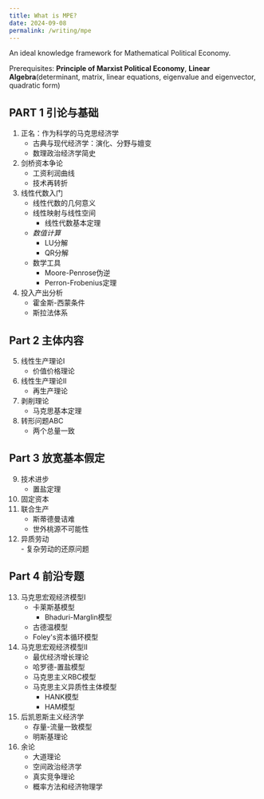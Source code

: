 ```yaml
---
title: What is MPE?
date: 2024-09-08
permalink: /writing/mpe
---
```


An ideal knowledge framework for Mathematical Political Economy.

Prerequisites: **Principle of Marxist Political Economy**, **Linear Algebra**(determinant, matrix, linear equations, eigenvalue and eigenvector, quadratic form)  

## PART 1 引论与基础  

1. 正名：作为科学的马克思经济学
	- 古典与现代经济学：演化、分野与嬗变
	- 数理政治经济学简史
2. 剑桥资本争论
	- 工资利润曲线
	- 技术再转折
3. 线性代数入门
	- 线性代数的几何意义
	- 线性映射与线性空间
		- 线性代数基本定理
	- _数值计算_
		- LU分解
		- QR分解
	- 数学工具
		- Moore-Penrose伪逆
		- Perron-Frobenius定理
4. 投入产出分析
	- 霍金斯-西蒙条件
	- 斯拉法体系  

## Part 2 主体内容  

5. 线性生产理论I
	- 价值价格理论
6. 线性生产理论II
	- 再生产理论
7. 剥削理论
	- 马克思基本定理
8. 转形问题ABC
	- 两个总量一致

## Part 3 放宽基本假定  

9. 技术进步
	- 置盐定理
11. 固定资本
12. 联合生产
	- 斯蒂德曼诘难  
 	- 世外桃源不可能性
13. 异质劳动  
    	- 复杂劳动的还原问题

## Part 4 前沿专题  

13. 马克思宏观经济模型I
	- 卡莱斯基模型
		- Bhaduri-Marglin模型
	- 古德温模型  
 	- Foley's资本循环模型
14. 马克思宏观经济模型II
	- 最优经济增长理论
	- 哈罗德-置盐模型
	- 马克思主义RBC模型
	- 马克思主义异质性主体模型
		- HANK模型
		- HAM模型
15. 后凯恩斯主义经济学
	- 存量-流量一致模型
	- 明斯基理论
16. 余论
	- 大道理论  
 	- 空间政治经济学  
 	- 真实竞争理论  
	- 概率方法和经济物理学

